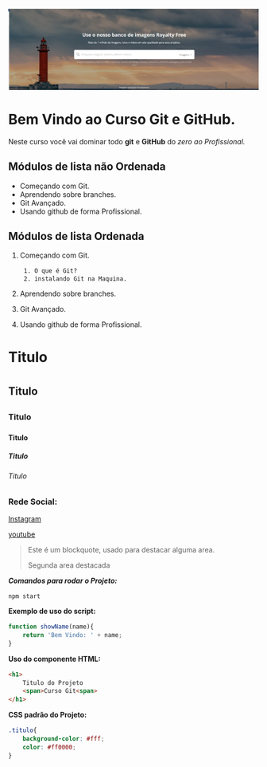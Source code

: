 ![Logo do Git](img/foto1.png)

# Bem Vindo ao Curso Git e GitHub.
Neste curso você vai dominar todo **git** e **GitHub** do _zero ao Profissional._

## Módulos de lista não Ordenada
* Começando com Git.
* Aprendendo sobre branches.
* Git Avançado.
* Usando github de forma Profissional.

## Módulos de lista Ordenada
1. Começando com Git.

        1. O que é Git?
        2. instalando Git na Maquina.
2. Aprendendo sobre branches.
3. Git Avançado.
4. Usando github de forma Profissional.


# Titulo <h1>

## Titulo <h2>

### Titulo <h3>

#### Titulo <h4>

##### Titulo <h5>

###### Titulo <h6>

### Rede Social:
[Instagram](https://instagram.com/sujeitoprogramador)

[youtube](https://youtube.com/c/sujeitoprogramador)

>Este é um blockquote, usado para destacar alguma area.
>
>Segunda area destacada


_**Comandos para rodar o Projeto:**_
```
npm start
```

**Exemplo de uso do script:**
```js
function showName(name){
    return 'Bem Vindo: ' + name;
}
```

**Uso do componente HTML:**

```html
<h1>
    Titulo do Projeto
    <span>Curso Git<span>
</h1>
```

**CSS padrão do Projeto:**

```css
.titulo{
    background-color: #fff;
    color: #ff0000;
}
```